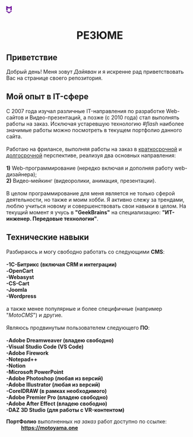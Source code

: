 ![](https://github.com/DAYIAWAN/Course-at-GB/blob/main/myTemplates/dev/myIcon.png?raw=true "")
# <p style="text-align: center;">РЕЗЮМЕ</p>

<a name="myTag_1"><h2>Приветствие</h2></a>
<dl>
  Добрый день! Меня зовут <i>Дайяван</i> и я искренне рад приветствовать Вас на странице своего репозитория.
</dl>

<a name="myTag_2"><h2>Мой опыт в IT-сфере</h2></a>
<dl>
  С 2007 года изучал различные IT-направления по разработке Web-сайтов и Видео-презентаций, а позже (с 2010 года) стал выполнять работы на заказ. Исключая устаревшую технологию <i>#flash</i> наиболее значимые работы можно посмотреть в текущем портфолио данного сайта.<br>
  <br>
  Работаю на фрилансе, выполняя работы на заказ в <u>краткосрочной</u> и <u>долгосрочной</u> перспективе, реализуя два основных направления:<br>
  <br>
	<b>1)</b> Web-программирование (нередко включая и дополняя работу web-дизайнера);<br>
	<b>2)</b> Видео-мейкинг (видеоролики, анимация, презентации).<br>
  <br>
  В целом программирование для меня является не только сферой деятельности, но также и моим хобби. Я активно слежу за трендами, люблю учиться новому и совершенствовать свои навыки в целом. На текущий момент я учусь в <strong>"GeekBrains"</strong> на специализацию: <strong>"ИT-инженер. Передовые технологии"</strong>.
</dl>

<a name="myTag_3"><h2>Технические навыки</h2></a>
<dl>
  Разбираюсь и могу свободно работать со следующими <strong>CMS</strong>:<br><br>
	<b>
		-1С-Битрикс (включая CRM и интеграции)<br>
		-OpenCart<br>
		-Webasyst<br>
		-CS-Cart<br>
		-Joomla<br>
		-Wordpress
	</b><br><br>
	а также менее популярные и более специфичные (например "<i>MotoCMS</i>") и другие.
	<br><br>
	Являюсь продвинутым пользователем следующего <strong>ПО</strong>:
	<br><br>
	<b>
		-Adobe Dreamweaver (владею свободно)<br>
		-Visual Studio Code (VS Code)<br>
		-Adobe Firework<br>
		-Notepad++<br>
		-Notion<br>
		-Microsoft PowerPoint<br>
		-Adobe Photoshop (любая из версий)<br>
		-Adobe Illustrator (любая из версий)<br>
		-CorelDRAW (в рамках необходимого)<br>
		-Adobe Premier Pro (владею свободно)<br>
		-Adobe After Effect (владею свободно)<br>
		-DAZ 3D Studio (для работы с VR-контентом)
	</b>
</dl>

<dl>
  <strong>ПортФолио</strong> выполненных <i>на заказ</i> работ доступно по ссылке:
  <dd><b><a href="https://motoyama.one" target="_blank">https://motoyama.one</a></b></dd>
</dl>
